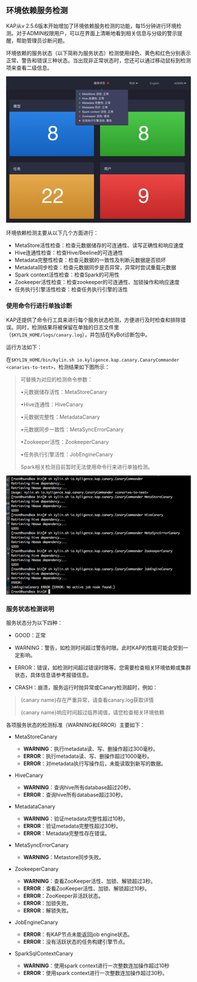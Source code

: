 ## 环境依赖服务检测

KAP从v 2.5.6版本开始增加了环境依赖服务检测的功能，每15分钟进行环境检测。对于ADMIN权限用户，可以在界面上清晰地看到相关信息与分级的警示提醒，帮助管理员诊断问题。

环境依赖的服务状态（以下简称为服务状态）检测使用绿色、黄色和红色分别表示正常、警告和错误三种状态。当出现非正常状态时，您还可以通过移动鼠标到检测项来查看二级信息。

![服务状态检测](images/service_status.cn.png)

环境依赖检测主要从以下几个方面进行：

* MetaStore活性检查：检查元数据储存的可连通性、读写正确性和响应速度
* Hive连通性检查：检查Hive/Beeline的可连通性
* Metadata完整性检查：检查元数据的一致性及判断元数据是否损坏
* Metadata同步检查：检查元数据同步是否异常，异常时尝试重载元数据
* Spark context活性检查：检查Spark的可用性
* Zookeeper活性检查：检查zookeeper的可连通性、加锁操作和响应速度
* 任务执行引擎活性检查：检查任务执行引擎的活性


### 使用命令行进行单独诊断

KAP还提供了命令行工具来进行每个服务状态检测，方便进行及时检查和排除错误。同时，检测结果将被保留在单独的日志文件里（`$KYLIN_HOME/logs/canary.log`），并包括在KyBot诊断包中。

运行方法如下：

在`$KYLIN_HOME/bin/kylin.sh io.kyligence.kap.canary.CanaryCommander <canaries-to-test>`，检测结果如下图所示：

> <canaries-to-test>可替换为对应的检测命令参数：
>
> •元数据储存活性：MetaStoreCanary 
>
> •Hive连通性：HiveCanary
>
> •元数据完整性：MetadataCanary
>
> •元数据同步一致性：MetaSyncErrorCanary
>
> •Zookeeper活性：ZookeeperCanary
>
> •任务执行引擎活性：JobEngineCanary
>
> Spark相关检测目前暂时无法使用命令行来进行单独检测。

![使用命令行工具进行单独检测](images/canary.png)

### 服务状态检测说明

服务状态分为以下四种：

+ GOOD：正常
+ WARNING：警告，如检测时间超过警告时限。此时KAP的性能可能会受到一定影响。


+ ERROR：错误，如检测时间超过错误时限等。您需要检查相关环境依赖或集群状态，具体信息请参考报错信息。


+ CRASH：崩溃，服务运行时抛异常或Canary检测超时，例如：
>  {canary name}存在严重异常，请查看canary.log获取详情
>
>  {canary name}响应时间超过临界阈值，请您检查相关环境依赖

各项服务状态的检测标准（WARNING和ERROR）主要如下：
+ MetaStoreCanary
  - **WARNING**：执行metadata读、写、删操作超过300毫秒。
  - **ERROR**：执行metadata读、写、删操作超过1000毫秒。
  - **ERROR**：对metadata执行写操作后，未能读取到新写的数据。

+ HiveCanary
  - **WARNING**：查询hive所有database超过20秒。
  - **ERROR**：查询hive所有database超过30秒。

+ MetadataCanary
  - **WARNING**：验证metadata完整性超过10秒。
  - **ERROR**：验证metadata完整性超过30秒。
  - **ERROR**：Metadata完整性存在错误。

+ MetaSyncErrorCanary
  - **WARNING**：Metastore同步失败。

+ ZookeeperCanary
  - **WARNING**：查看ZooKeeper活性、加锁、解锁超过3秒。
  - **ERROR**：查看ZooKeeper活性、加锁、解锁超过10秒。
  - **ERROR**：ZooKeeper非活跃状态。
  - **ERROR**：加锁失败。
  - **ERROR**：解锁失败。

+ JobEngineCanary
  - **ERROR**：有KAP节点未能返回job engine状态。
  - **ERROR**：没有活跃状态的任务构建引擎节点。

+ SparkSqlContextCanary
  - **WARNING**：使用spark context进行一次整数连加操作超过10秒
  - **ERROR**：使用spark context进行一次整数连加操作超过30秒。